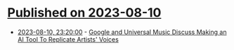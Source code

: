 # [Published on 2023-08-10](index.md)

* [2023-08-10, 23:20:00](https://entertainment.slashdot.org/story/23/08/10/2121225/google-and-universal-music-discuss-making-an-ai-tool-to-replicate-artists-voices?utm_source=rss1.0mainlinkanon&utm_medium=feed) - [Google and Universal Music Discuss Making an AI Tool To Replicate Artists' Voices](https://entertainment.slashdot.org/story/23/08/10/2121225/google-and-universal-music-discuss-making-an-ai-tool-to-replicate-artists-voices?utm_source=rss1.0mainlinkanon&utm_medium=feed)
